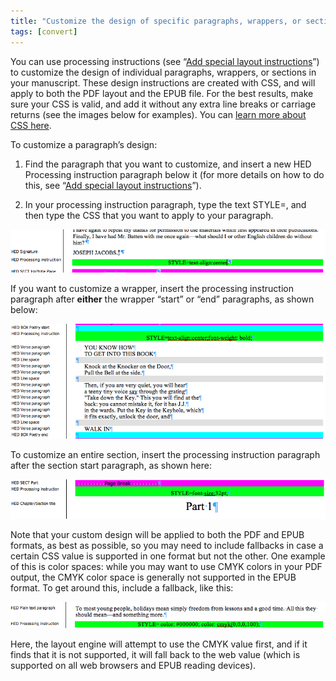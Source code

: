 ```yaml
---
title: "Customize the design of specific paragraphs, wrappers, or sections"
tags: [convert]
---
```

 
<html><body><section data-type="chapter" class="hsecchapter" data-hederis-type="hsecchapter" id="custom-paragraph-design" data-pi-attrs="id: custom-paragraph-design; data-tags: convert;" role="doc-chapter" data-tags="convert" data-author-name=" " data-book-title=" " title="Customize the design of specific paragraphs, wrappers, or sections"><p class="hblkp" data-hederis-type="hblkp" id="pzzaYWWND">You can use processing instructions (see &#8220;<a href="{% link _docs/custom-design.md %}" class="hspana" data-hederis-type="hspana" id="pVl9ZKQV3">Add special layout instructions</a>&#8221;) to customize the design of individual paragraphs, wrappers, or sections in your manuscript. These design instructions are created with CSS, and will apply to both the PDF layout and the EPUB file. For the best results, make sure your CSS is valid, and add it without any extra line breaks or carriage returns (see the images below for examples). You can <a href="https://developer.mozilla.org/en-US/docs/Web/CSS/Reference" class="hspana" data-hederis-type="hspana" id="pizbeTK90">learn more about CSS here</a>.</p><p class="hblkp" data-hederis-type="hblkp" id="pmHnyn2mn">To customize a paragraph&#8217;s design:</p><ol class="hwprnumlist" data-hederis-type="hwprnumlist" id="pMPORhs0O"><li class="hblkoli" data-hederis-type="hblkoli" id="liifs0cxHI"><p class="hblkoli" data-hederis-type="hblklip" id="p3jvfRSqo">Find the paragraph that you want to customize, and insert a new HED Processing instruction paragraph below it (for more details on how to do this, see &#8220;<a href="{% link _docs/custom-design.md %}" class="hspana" data-hederis-type="hspana" id="pQ5FFffh7">Add special layout instructions</a>&#8221;).</p></li><li class="hblkoli" data-hederis-type="hblkoli" id="lik4JLb7MT"><p class="hblkoli" data-hederis-type="hblklip" id="pWsfyLmms">In your processing instruction paragraph, type the text STYLE=, and then type the CSS that you want to apply to your paragraph.</p></li></ol><img data-hederis-type="hblkimg" class="hblkimg" id="p6OiDUxTr" src="/images/pi2.png" data-img-src="/images/pi2.png"/><p class="hblkp" data-hederis-type="hblkp" id="pDExWUC2b">If you want to customize a wrapper, insert the processing instruction paragraph after <strong data-hederis-type="hspanstrong" id="pYWg7NFGy">either</strong> the wrapper &#8220;start&#8221; or &#8220;end&#8221; paragraphs, as shown below: </p><img data-hederis-type="hblkimg" class="hblkimg" id="p7nNYcMNp" src="/images/stylepiwrapper.png" data-img-src="/images/stylepiwrapper.png"/><p class="hblkp" data-hederis-type="hblkp" id="p0lF0oO1N">To customize an entire section, insert the processing instruction paragraph after the section start paragraph, as shown here:</p><img data-hederis-type="hblkimg" class="hblkimg" id="p6wjKDGjt" src="/images/stylepisection.png" data-img-src="/images/stylepisection.png"/><p class="hblkp" data-hederis-type="hblkp" id="pgFfPcHoC">Note that your custom design will be applied to both the PDF and EPUB formats, as best as possible, so you may need to include fallbacks in case a certain CSS value is supported in one format but not the other. One example of this is color spaces: while you may want to use CMYK colors in your PDF output, the CMYK color space is generally not supported in the EPUB format. To get around this, include a fallback, like this:</p><img data-hederis-type="hblkimg" class="hblkimg" id="pCn3JeiJ5" src="/images/stylepicolorfallback.png" data-img-src="/images/stylepicolorfallback.png"/><p class="hblkp" data-hederis-type="hblkp" id="pCl8Ddip7">Here, the layout engine will attempt to use the CMYK value first, and if it finds that it is not supported, it will fall back to the web value (which is supported on all web browsers and EPUB reading devices).</p></section></body></html>
